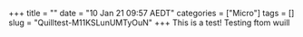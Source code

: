 +++
title = ""
date = "10 Jan 21 09:57 AEDT"
categories = ["Micro"]
tags = []
slug = "Quilltest-M11KSLunUMTyOuN"
+++
This is a test! Testing ftom wuill
